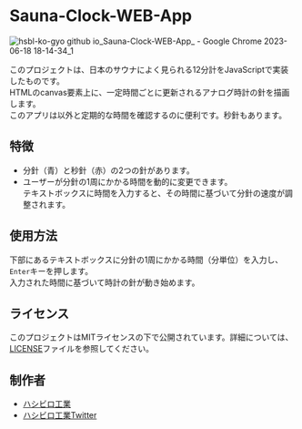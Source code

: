 # Sauna-Clock-WEB-App

![hsbl-ko-gyo github io_Sauna-Clock-WEB-App_ - Google Chrome 2023-06-18 18-14-34_1](https://github.com/HSBL-ko-gyo/Sauna-Clock-WEB-App/assets/128065816/c806012a-32a1-4c40-b4eb-bec145940f72)
  
このプロジェクトは、日本のサウナによく見られる12分計をJavaScriptで実装したものです。  
HTMLのcanvas要素上に、一定時間ごとに更新されるアナログ時計の針を描画します。  
このアプリは以外と定期的な時間を確認するのに便利です。秒針もあります。

## 特徴

- 分針（青）と秒針（赤）の2つの針があります。
- ユーザーが分針の1周にかかる時間を動的に変更できます。  
  テキストボックスに時間を入力すると、その時間に基づいて分針の速度が調整されます。

## 使用方法

下部にあるテキストボックスに分針の1周にかかる時間（分単位）を入力し、`Enter`キーを押します。  
入力された時間に基づいて時計の針が動き始めます。  

## ライセンス

このプロジェクトはMITライセンスの下で公開されています。詳細については、[LICENSE](LICENSE)ファイルを参照してください。

## 制作者
- [ハシビロ工業](https://sites.google.com/view/hsbl-industrial-hp/home)
- [ハシビロ工業Twitter](https://twitter.com/HSBL_Industrial)
